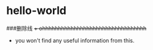 # hello-world
###删除线
~~+ ohhhhhhhhhhhhhhhhhhhhhhhhhhhhhhhhh~~
+ you won't find any useful information from this.
